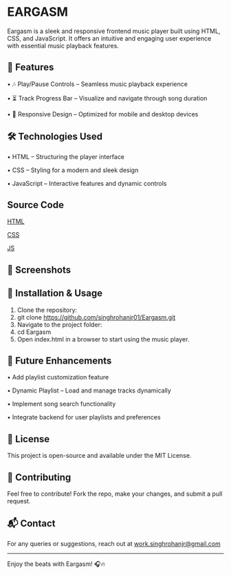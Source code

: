 # EARGASM
Eargasm is a sleek and responsive frontend music player built using HTML, CSS, and JavaScript. It offers an intuitive and engaging user experience with essential music playback features.
## 🚀 Features
•	🎶 Play/Pause Controls – Seamless music playback experience

•	⏳ Track Progress Bar – Visualize and navigate through song duration

•	📱 Responsive Design – Optimized for mobile and desktop devices
## 🛠 Technologies Used
•	HTML – Structuring the player interface

•	CSS – Styling for a modern and sleek design

•	JavaScript – Interactive features and dynamic controls
## Source Code
<a href="https://github.com/singhrohanjr01/EARGASM/blob/fcc6bd3468d0bb1574b7a70b7c58adae4d6ded1f/index.html">HTML</a>

<a href="https://github.com/singhrohanjr01/EARGASM/blob/fcc6bd3468d0bb1574b7a70b7c58adae4d6ded1f/style.css">CSS</a>

<a href="https://github.com/singhrohanjr01/EARGASM/blob/fcc6bd3468d0bb1574b7a70b7c58adae4d6ded1f/script.js">JS</a>
## 📸 Screenshots

## 📂 Installation & Usage
1.	Clone the repository: 
2.	git clone https://github.com/singhrohanjr01/Eargasm.git
3.	Navigate to the project folder: 
4.	cd Eargasm
5.	Open index.html in a browser to start using the music player.
## 🎵 Future Enhancements
•	Add playlist customization feature

•	Dynamic Playlist – Load and manage tracks dynamically

•	Implement song search functionality

•	Integrate backend for user playlists and preferences
## 📜 License
This project is open-source and available under the MIT License.
## 🤝 Contributing
Feel free to contribute! Fork the repo, make your changes, and submit a pull request.
## 📬 Contact
For any queries or suggestions, reach out at work.singhrohanjr@gmail.com
________________________________________
Enjoy the beats with Eargasm! 🎧🔥
